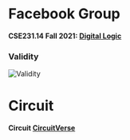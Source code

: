 # Facebook Group

__CSE231.14 Fall 2021: [Digital Logic](https://www.facebook.com/groups/1262494590874256)__

### Validity

![Validity](https://github.com/IAFahim/CSE231/tree/master/Lab/Validity/Lab_Marks.png)

# Circuit

__Circuit [CircuitVerse](https://circuitverse.org/simulator/edit/cse231)__